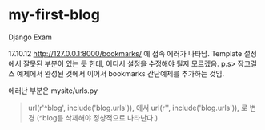 # my-first-blog

Django Exam

17.10.12
http://127.0.0.1:8000/bookmarks/ 에 접속 에러가 나타남.
Template 설정에서 잘못된 부분이 있는 듯 한데, 어디서 설정을 수정해야 될지 모르겠음.
p.s> 장고걸스 예제에서 완성된 것에서 이어서 bookmarks 간단예제를 추가하는 것임.

에러난 부분은 mysite/urls.py 
> url(r'^blog', include('blog.urls')),
에서 url(r'', include('blog.urls')), 로 변경 (^blog를 삭제해야 정상적으로 나타난다.)
